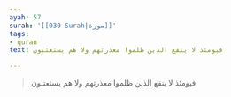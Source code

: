 ```yaml
---
ayah: 57
surah: '[[030-Surah|سورة]]'
tags:
- quran
text: فيومئذ لا ينفع الذين ظلموا معذرتهم ولا هم يستعتبون

---
```

> فيومئذ لا ينفع الذين ظلموا معذرتهم ولا هم يستعتبون
